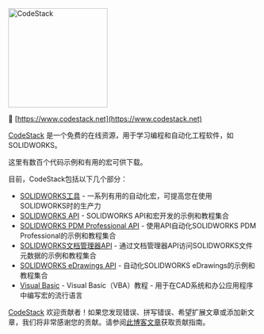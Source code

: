 <img src="https://www.codestack.net/logo.svg" alt="CodeStack" width="200">

&#128279; [https://www.codestack.net](https://www.codestack.net)

[CodeStack](https://www.codestack.net) 是一个免费的在线资源，用于学习编程和自动化工程软件，如SOLIDWORKS。

这里有数百个代码示例和有用的宏可供下载。

目前，CodeStack包括以下几个部分：

* [SOLIDWORKS工具](https://www.codestack.net/solidworks-tools/) - 一系列有用的自动化宏，可提高您在使用SOLIDWORKS时的生产力
* [SOLIDWORKS API](https://www.codestack.net/solidworks-api/) - SOLIDWORKS API和宏开发的示例和教程集合
* [SOLIDWORKS PDM Professional API](https://www.codestack.net/solidworks-pdm-api/) - 使用API自动化SOLIDWORKS PDM Professional的示例和教程集合
* [SOLIDWORKS文档管理器API](https://www.codestack.net/solidworks-document-manager-api/) - 通过文档管理器API访问SOLIDWORKS文件元数据的示例和教程集合
* [SOLIDWORKS eDrawings API](https://www.codestack.net/edrawings-api/) - 自动化SOLIDWORKS eDrawings的示例和教程集合
* [Visual Basic](https://www.codestack.net/visual-basic/) - Visual Basic（VBA）教程 - 用于在CAD系统和办公应用程序中编写宏的流行语言

[CodeStack](https://www.codestack.net) 欢迎贡献者！如果您发现错误、拼写错误、希望扩展文章或添加新文章，我们将非常感谢您的贡献。请参阅[此博客文章](https://blog.xarial.com/codestack-opensource/)获取贡献指南。